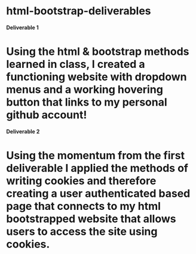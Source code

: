 # html-bootstrap-deliverables

**Deliverable 1**
# Using the html & bootstrap methods learned in class, I created a functioning website with dropdown menus and a working hovering button that links to my personal github account!

**Deliverable 2**
# Using the momentum from the first deliverable I applied the methods of writing cookies and therefore creating a user authenticated based page that connects to my html bootstrapped website that allows users to access the site using cookies.
